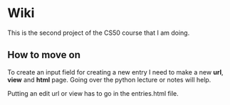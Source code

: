 # Wiki

This is the second project of the CS50 course that I am doing. 

## How to move on

To create an input field for creating a new entry I need to make a new **url**, **view** and **html** page. Going over the python lecture or notes will help.

Putting an edit url or view has to go in the entries.html file.
